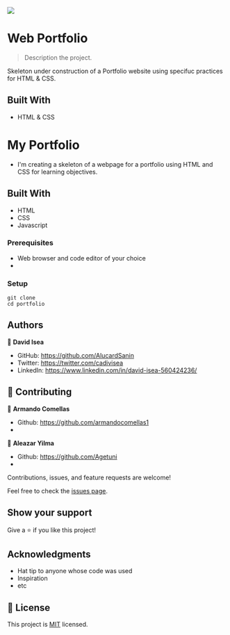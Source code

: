 ![](https://img.shields.io/badge/Microverse-blueviolet)


# Web Portfolio 

> Description the project.

Skeleton under construction of a Portfolio website using specifuc practices for HTML & CSS.

## Built With

- HTML & CSS

# My Portfolio

- I'm creating a skeleton of a webpage for a portfolio using HTML and CSS for learning objectives.

## Built With

- HTML
- CSS
- Javascript


### Prerequisites
 - Web browser and code editor of your choice
 - 
### Setup
~~~
git clone 
cd portfolio
~~~


## Authors

👤 **David Isea**

- GitHub: https://github.com/AlucardSanin
- Twitter: https://twitter.com/cadivisea
- LinkedIn: https://www.linkedin.com/in/david-isea-560424236/


## 🤝 Contributing

👤 **Armando Comellas**

 - Github: https://github.com/armandocomellas1
 -
👤 **Aleazar Yilma**

 - Github: https://github.com/Agetuni
 - 
Contributions, issues, and feature requests are welcome!

Feel free to check the [issues page](../../issues/).

## Show your support

Give a ⭐️ if you like this project!

## Acknowledgments

- Hat tip to anyone whose code was used
- Inspiration
- etc

## 📝 License

This project is [MIT](./MIT.md) licensed.
